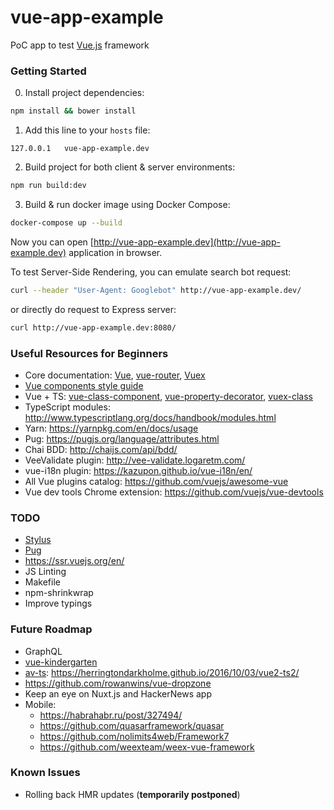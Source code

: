 # vue-app-example

PoC app to test [Vue.js](https://vuejs.org/) framework

### Getting Started

0. Install project dependencies:
```bash
npm install && bower install
```

1. Add this line to your `hosts` file:
```
127.0.0.1	vue-app-example.dev
```

2. Build project for both client & server environments:
```bash
npm run build:dev
```

3. Build & run docker image using Docker Compose:
```bash
docker-compose up --build
```

Now you can open [http://vue-app-example.dev](http://vue-app-example.dev)
application in browser.

To test Server-Side Rendering, you can emulate search bot request:
```bash
curl --header "User-Agent: Googlebot" http://vue-app-example.dev/
```
or directly do request to Express server:
```bash
curl http://vue-app-example.dev:8080/
```

### Useful Resources for Beginners

- Core documentation: [Vue](https://vuejs.org/v2/guide/),
  [vue-router](https://router.vuejs.org/en/),
  [Vuex](https://vuex.vuejs.org/en/)
- [Vue components style guide](https://pablohpsilva.github.io/vuejs-component-style-guide)
- Vue + TS: [vue-class-component](https://github.com/vuejs/vue-class-component),
  [vue-property-decorator](https://github.com/kaorun343/vue-property-decorator),
  [vuex-class](https://github.com/ktsn/vuex-class/)
- TypeScript modules: http://www.typescriptlang.org/docs/handbook/modules.html
- Yarn: https://yarnpkg.com/en/docs/usage
- Pug: https://pugjs.org/language/attributes.html
- Chai BDD: http://chaijs.com/api/bdd/
- VeeValidate plugin: http://vee-validate.logaretm.com/
- vue-i18n plugin: https://kazupon.github.io/vue-i18n/en/
- All Vue plugins catalog: https://github.com/vuejs/awesome-vue
- Vue dev tools Chrome extension: https://github.com/vuejs/vue-devtools

### TODO
- [Stylus](http://stylus-lang.com/)
- [Pug](https://pugjs.org/language/attributes.html)
- https://ssr.vuejs.org/en/
- JS Linting
- Makefile
- npm-shrinkwrap
- Improve typings

### Future Roadmap

- GraphQL
- [vue-kindergarten](https://github.com/JiriChara/vue-kindergarten)
- [av-ts](https://github.com/HerringtonDarkholme/av-ts): https://herringtondarkholme.github.io/2016/10/03/vue2-ts2/
- https://github.com/rowanwins/vue-dropzone
- Keep an eye on Nuxt.js and HackerNews app
- Mobile:
  - https://habrahabr.ru/post/327494/
  - https://github.com/quasarframework/quasar
  - https://github.com/nolimits4web/Framework7
  - https://github.com/weexteam/weex-vue-framework

### Known Issues

- Rolling back HMR updates (**temporarily postponed**)
